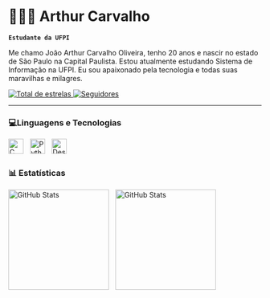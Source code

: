 # 👩🏻‍💻 Arthur Carvalho

**`Estudante da UFPI`**

Me chamo João Arthur Carvalho Oliveira, tenho 20 anos e nascir no estado de São Paulo na Capital Paulista. Estou atualmente estudando Sistema de Informação na UFPI. Eu sou apaixonado pela tecnologia e todas suas maravilhas e milagres.

<p align="left">
    </a> 
    <a href="https://github.com/ArthurCarvalhoTB?tab=repositories&sort=stargazers">
        <img 
            alt="Total de estrelas" 
            title="Total de estrelas GitHub" 
            src="https://custom-icon-badges.demolab.com/github/stars/ArthurCarvalhoTB?color=55960c&style=for-the-badge&labelColor=488207&logo=star&label=estrelas"
        />
    </a>
    <a href="https://github.com/ArthurCarvalhoTB?tab=followers">
        <img 
            alt="Seguidores" 
            title="Me siga no GitHub" 
            src="https://custom-icon-badges.demolab.com/github/followers/ArthurCarvalhoTB?color=236ad3&labelColor=1155ba&style=for-the-badge&logo=github&label=Seguidores&logoColor=white"
        />
    </a>
</p>

---

### 💻Linguagens e Tecnologias


<img 
  align="left" 
  alt="C" 
  title="C"
  width="30px" 
  style="padding-right: 10px;" 
  src="https://cdn.jsdelivr.net/gh/devicons/devicon@latest/icons/c/c-original.svg"
  />
          
<img 
    align="left" 
    alt="Python" 
    title="Python"
    width="30px" 
    style="padding-right: 10px;" 
    src="https://cdn.jsdelivr.net/gh/devicons/devicon@latest/icons/python/python-original.svg" 
/>

<img  
  align="left" 
  alt="DesenvolvedorSQL" 
  title="DesenvolvedorSQL"
  width="30px" 
  src="https://cdn.jsdelivr.net/gh/devicons/devicon@latest/icons/sqldeveloper/sqldeveloper-original.svg"
  />
          

<br/>
<br/>

### 📊 Estatísticas

<p>
  <img 
    align="left" 
    alt="GitHub Stats" 
    height="200" 
    style="padding-right: 10px;" 
    src="https://github-readme-stats.vercel.app/api?username=ArthurCarvalhoTB&show_icons=true&theme=dark&include_all_commits=true&locale=pt-br" 
  />
<img 
      align="left" 
      alt="GitHub Stats" 
      height="200"
      src="https://github-readme-stats.vercel.app/api/top-langs/?username=ArthurCarvalhoTB&theme=&darklayout=compact&custom_title=Tecnologias&langs_count=3" 
  />

</p>
